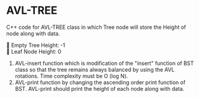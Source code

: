 # AVL-TREE
 C++ code for AVL-TREE class in which Tree node will store the Height of node along with data. 
 
  Empty Tree Height:    -1  
  Leaf Node Height:    0 
1. AVL-insert function which is modification of the "insert" function of BST class so that the tree remains always balanced by using the AVL rotations. Time complexity must be O (log N).  
2. AVL-print function by changing the ascending order print function of BST. AVL-print should print the height of each node along with data. 
